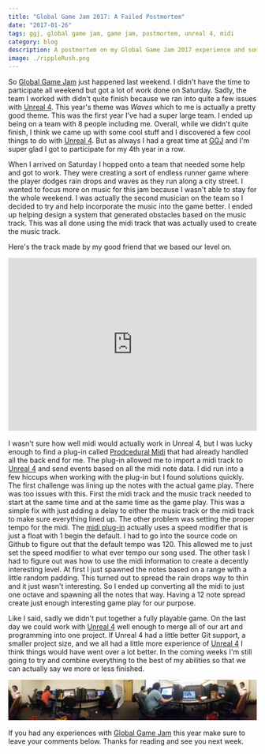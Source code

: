 ```yaml
---
title: "Global Game Jam 2017: A Failed Postmortem"
date: "2017-01-26"
tags: ggj, global game jam, game jam, postmortem, unreal 4, midi
category: blog
description: A postmortem on my Global Game Jam 2017 experience and some Unreal 4 tips and tricks.
image: ./rippleRush.png
---
```


So [Global Game Jam][ggj] just happened last weekend. I didn't have the time to participate all weekend but got a lot of work done on Saturday. Sadly, the team I worked with didn't quite finish because we ran into quite a few issues with [Unreal 4][unreal]. This year's theme was *Waves* which to me is actually a pretty good theme. This was the first year I've had a super large team. I ended up being on a team with 8 people including me. Overall, while we didn't quite finish, I think we came up with some cool stuff and I discovered a few cool things to do with [Unreal 4][unreal]. But as always I had a great time at [GGJ][ggj] and I'm super glad I got to participate for my 4th year in a row.

When I arrived on Saturday I hopped onto a team that needed some help and got to work. They were creating a sort of endless runner game where the player dodges rain drops and waves as they run along a city street. I wanted to focus more on music for this jam because I wasn't able to stay for the whole weekend. I was actually the second musician on the team so I decided to try and help incorporate the music into the game better. I ended up helping design a system that generated obstacles based on the music track. This was all done using the midi track that was actually used to create the music track.

Here's the track made by my good friend that we based our level on.

<iframe width="100%" height="350" scrolling="no" frameborder="no" src="https://w.soundcloud.com/player/?url=https%3A//api.soundcloud.com/tracks/303940489&amp;auto_play=false&amp;hide_related=false&amp;show_comments=true&amp;show_user=true&amp;show_reposts=false&amp;visual=true"></iframe>

I wasn't sure how well midi would actually work in Unreal 4, but I was lucky enough to find a plug-in called [Prodcedural Midi][midi] that had already handled all the back end for me. The plug-in allowed me to import a midi track to [Unreal 4][unreal] and send events based on all the midi note data. I did run into a few hiccups when working with the plug-in but I found solutions quickly. The first challenge was lining up the notes with the actual game play. There was too issues with this. First the midi track and the music track needed to start at the same time and at the same time as the game play. This was a simple fix with just adding a delay to either the music track or the midi track to make sure everything lined up. The other problem was setting the proper tempo for the midi. The [midi plug-in][midi] actually uses a speed modifier that is just a float with 1 begin the default. I had to go into the source code on Github to figure out that the default tempo was 120. This allowed me to just set the speed modifier to what ever tempo our song used. The other task I had to figure out was how to use the midi information to create a decently interesting level. At first I just spawned the notes based on a range with a little random padding. This turned out to spread the rain drops way to thin and it just wasn't interesting. So I ended up converting all the midi to just one octave and spawning all the notes that way. Having a 12 note spread create just enough interesting game play for our purpose.

Like I said, sadly we didn't put together a fully playable game. On the last day we could work with [Unreal 4][unreal] well enough to merge all of our art and programming into one project. If Unreal 4 had a little better Git support, a smaller project size, and we all had a little more experience of [Unreal 4][unreal] I think things would have went over a lot better. In the coming weeks I'm still going to try and combine everything to the best of my abilities so that we can actually say we more or less finished.

![Global Game Jam team](ggj2017Team.jpg)

If you had any experiences with [Global Game Jam][ggj] this year make sure to leave your comments below. Thanks for reading and see you next week.

[ggj]: http://globalgamejam.org/
[unreal]: https://www.unrealengine.com/what-is-unreal-engine-4
[midi]: https://www.unrealengine.com/marketplace/procedural-midi